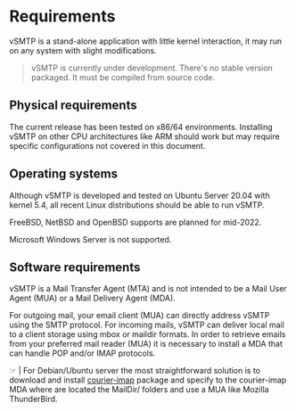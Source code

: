 # Requirements

vSMTP is a stand-alone application with little kernel interaction, it may run on any system with slight modifications.

> vSMTP is currently under development. There's no stable version packaged. It must be compiled from source code.

## Physical requirements

The current release has been tested on x86/64 environments. Installing vSMTP on other CPU architectures like ARM should work but may require specific configurations not covered in this document.

## Operating systems

Although vSMTP is developed and tested on Ubuntu Server 20.04 with kernel 5.4, all recent Linux distributions should be able to run vSMTP.

FreeBSD, NetBSD and OpenBSD supports are planned for mid-2022.

Microsoft Windows Server is not supported.

## Software requirements

vSMTP is a Mail Transfer Agent (MTA) and is not intended to be a Mail User Agent (MUA) or a Mail Delivery Agent (MDA).

For outgoing mail, your email client (MUA) can directly address vSMTP using the SMTP protocol. For incoming mails, vSMTP can deliver local mail to a client storage using mbox or maildir formats. In order to retrieve emails from your preferred mail reader (MUA) it is necessary to install a MDA that can handle POP and/or IMAP protocols.

&#9758; | For Debian/Ubuntu server the most straightforward solution is to download and install [courier-imap] package and specify to the courier-imap MDA where are located the MailDir/ folders and use a MUA like Mozilla ThunderBird.

[courier-imap]: https://packages.debian.org/search?keywords=courier-imap
